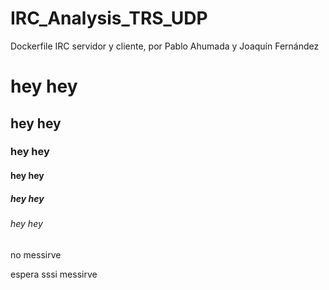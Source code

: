 
# IRC_Analysis_TRS_UDP
Dockerfile IRC servidor y cliente, por Pablo Ahumada y Joaquín Fernández 

# hey hey
## hey hey
### hey hey
#### hey hey
##### hey hey
###### hey hey

no messirve 

espera sssi messirve

